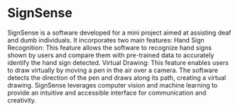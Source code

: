 # SignSense

SignSense is a software developed for a mini project aimed at assisting deaf and dumb individuals. It incorporates two main features:
Hand Sign Recognition: This feature allows the software to recognize hand signs shown by users and compare them with pre-trained data to accurately identify the hand sign detected.
Virtual Drawing: This feature enables users to draw virtually by moving a pen in the air over a camera. The software detects the direction of the pen and draws along its path, creating a virtual drawing.
SignSense leverages computer vision and machine learning to provide an intuitive and accessible interface for communication and creativity.
